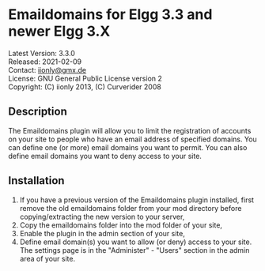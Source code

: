 Emaildomains for Elgg 3.3 and newer Elgg 3.X
============================================

Latest Version: 3.3.0  
Released: 2021-02-09  
Contact: iionly@gmx.de  
License: GNU General Public License version 2  
Copyright: (C) iionly 2013, (C) Curverider 2008


Description
-----------

The Emaildomains plugin will allow you to limit the registration of accounts on your site to people who have an email address of specified domains. You can define one (or more) email domains you want to permit. You can also define email domains you want to deny access to your site.


Installation
------------

1. If you have a previous version of the Emaildomains plugin installed, first remove the old emaildomains folder from your mod directory before copying/extracting the new version to your server,
2. Copy the emaildomains folder into the mod folder of your site,
3. Enable the plugin in the admin section of your site,
4. Define email domain(s) you want to allow (or deny) access to your site. The settings page is in the "Administer" - "Users" section in the admin area of your site.
